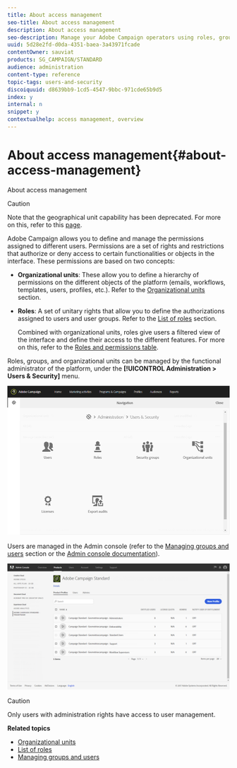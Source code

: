 ```yaml
---
title: About access management
seo-title: About access management
description: About access management
seo-description: Manage your Adobe Campaign operators using roles, groups and organizational units.
uuid: 5d28e2fd-d0da-4351-baea-3a43971fcade
contentOwner: sauviat
products: SG_CAMPAIGN/STANDARD
audience: administration
content-type: reference
topic-tags: users-and-security
discoiquuid: d8639bb9-1cd5-4547-9bbc-971cde65b9d5
index: y
internal: n
snippet: y
contextualhelp: access management, overview
---
```


# About access management{#about-access-management}

About access management

>[!CAUTION]
>
>Note that the geographical unit capability has been deprecated. For more on this, refer to this [page](https://helpx.adobe.com/campaign/kb/acs-deprecated-and-removed-features.html).

Adobe Campaign allows you to define and manage the permissions assigned to different users. Permissions are a set of rights and restrictions that authorize or deny access to certain functionalities or objects in the interface. These permissions are based on two concepts:

* **Organizational units**: These allow you to define a hierarchy of permissions on the different objects of the platform (emails, workflows, templates, users, profiles, etc.). Refer to the [Organizational units](../../administration/using/organizational-units.md) section.
* **Roles**: A set of unitary rights that allow you to define the authorizations assigned to users and user groups. Refer to the [List of roles](../../administration/using/list-of-roles.md) section.

  Combined with organizational units, roles give users a filtered view of the interface and define their access to the different features. For more on this, refer to the [Roles and permissions table](https://docs.campaign.adobe.com/doc/standard/en/Technotes/AdobeCampaign-ACSRights.pdf).

Roles, groups, and organizational units can be managed by the functional administrator of the platform, under the **[!UICONTROL Administration > Users & Security]** menu. 

![](assets/user_management_1.png)

Users are managed in the Admin console (refer to the [Managing groups and users](../../administration/using/managing-groups-and-users.md) section or the [Admin console documentation](https://helpx.adobe.com/enterprise/managing/user-guide.html)).

![](assets/user_management_6.png)

>[!CAUTION]
>
>Only users with administration rights have access to user management.

**Related topics**

* [Organizational units](../../administration/using/organizational-units.md)
* [List of roles](../../administration/using/list-of-roles.md)
* [Managing groups and users](../../administration/using/managing-groups-and-users.md)

